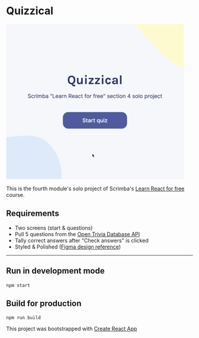 # Quizzical


![Preview image](./preview.gif)

This is the fourth module's solo project of Scrimba's [Learn React for free](https://scrimba.com/learn/learnreact) course.

## Requirements
- Two screens (start & questions)
- Pull 5 questions from the [Open Trivia Database API](https://opentdb.com/api_config.php)
- Tally correct answers after "Check answers" is clicked
- Styled & Polished ([Figma design reference](https://www.figma.com/file/E9S5iPcm10f0RIHK8mCqKL/Quizzical-App))

---


## Run in development mode
```
npm start
```

## Build for production
```
npm run build
```

This project was bootstrapped with [Create React App](https://github.com/facebook/create-react-app)